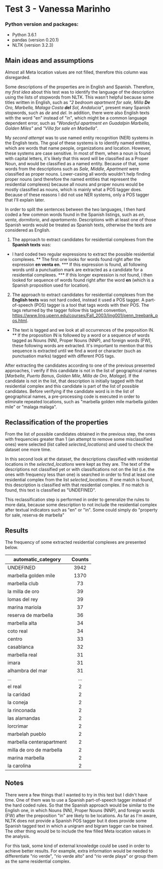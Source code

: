 # Test 3  - Vanessa Marinho

### Python version and packages:

* Python 3.6.1
* pandas (version 0.20.1)
* NLTK (version 3.2.3)

## Main ideas and assumptions

Almost all Meta location values are not filled, therefore this column was disregarded.

Some descriptions of the properties are in English and Spanish. Therefore, *my first idea* about this test was to identify the language of the description using the lists of stopwords from NLTK. This wasn't helpful because some titles written in English, such as *"2 bedroom apartment for sale, Milla **De** Oro, Marbella, Malaga Costa **del** Sol, Andalucia"*, present many Spanish stopwords, such as *de* and *del*. In addition, there were also English texts with the word "en" instead of "in", which might be a common language dependent error, such as *"Wonderful apartment en Guadalpin Marbella, Golden Miles"* and *"Villa for sale en Marbella"*.

My *second attempt* was to use named entity recognition (NER) systems in the English texts. The goal of these systems is to identify named entities, which are words that name people, organizations and location. However, these systems are case sensitive. In most of them, when a noun is found with capital letters, it's likely that this word will be classified as a Proper Noun, and would be classified as a named entity. Because of that, some words from the descriptions such as *Sale*, *Middle*, *Apartment* were classified as proper nouns. Lower-casing all words wouldn't help finding proper nouns (and therefore the named entities that represent the residential complexes) because all nouns and proper nouns would be mostly classified as nouns, which is mainly what a POS tagger does. Because of these reasons I did not use NER systems, only a POS tagger that I'll explain later. 

In order to split the sentences between the two languages, I then hard coded a few common words found in the Spanish listings, such as *en*, *venta*, *dormitorio*, and *apartamento*. Descriptions with at least one of those Spanish words would be treated as Spanish texts, otherwise the texts are considered as English.

1. The approach to extract candidates for residential complexes from the **Spanish texts** was: 

* I hard coded two regular expressions to extract the possible residential complexes. 
** The first one looks for words found right after the expression **en venta en**. 
*** If this expression is found, all following words until a punctuation mark are extracted as a candidate for a residential complexes. 
*** If this longer expression is not found, I then looked for sequence of words found right after the word **en** (which is a Spanish proposition used for location).

2. The approach to extract candidates for residential complexes from the **English texts** was not hard coded, instead it used a POS tagger. A part-of-speech (POS) tagger is a tool that tags words with their POS. The tags returned by the tagger follow this tagset convention, https://www.ling.upenn.edu/courses/Fall_2003/ling001/penn_treebank_pos.html.

* The text is tagged and we look at all occurrences of the preposition IN. 
** If the proposition IN is followed by a word or a sequence of words tagged as Nouns (NN), Proper Nouns (NNP), and foreign words (FW), these following words are extracted. It's important to mention that this sequence is extracted until we find a word or character (such as punctuation marks) tagged with different POS tags.

After extracting the candidates according to one of the previous presented approaches, I verify if this candidate is not in the list of geographical names [*Marbella*, *Puerto Banus*, *Golden Mile*, *Milla de Oro*, *Malaga*]. If the candidate is not in the list, that description is initially tagged with that residential complex and this candidate is part of the list of possible candidates. Before verifying if the candidate word is in the list of geographical names, a pre-processing code is executed in order to eliminate repeated locations, such as "marbella golden mile marbella golden mile" or "malaga malaga".

## Reclassification of the properties

From the list of possible candidates obtained in the previous step, the ones with frequencies greater than 1 (an attempt to remove some misclassified ones) were selected (list called *selected_locations*) and used to check the dataset one more time. 

In this second look at the dataset, the descriptions classified with residential locations in the *selected_locations* were kept as they are. The text of the descriptions not classified yet or with classifications not on the list (i.e. the ones with frequency less than one) is searched in order to find at least one residential complex from the list *selected_locations*. If one match is found, this description is classified with that residential complex. If no match is found, this text is classified as "UNDEFINED".

This reclassification step is performed in order to generalize the rules to more data, because some description to not include the residential complex after textual indicators such as "en" or "in". Some could simply do "property for sale, reserva de marbella"

## Results

The frequency of some extracted residential complexes are presented below.

| automatic_category           | Counts |
| -------------------------- |:----------:| 
|UNDEFINED                           | 3942|
|marbella golden mile                 |1370|
|marbella club                         | 73|
|la milla de oro                       | 39|
|lomas del rey                         | 39|
|marina mariola                        | 37|
|reserva de marbella                   | 36|
|marbella alta                         | 34|
|coto real                             | 34|
|centro                                | 33|
|casablanca                            | 32|
|marbella real                         | 31|
|imara                                 | 31|
|alhambra del mar                      | 31|
|... | ...|
|el real   |                              2|
|la caridad |                             2|
|la coneja   |                            2|
|la rinconada |                           2|
|las alamandas |                          2|
|lorcrimar      |                         2|
|marbelah pueblo |                        2|
|marbella centerapartment |               2|
|milla de oro de marbella  |              2|
|marina marbella            |             2|
|la carolina                 |            2|

## Notes

There were a few things that I wanted to try in this test but I didn't have time. One of them was to use a Spanish part-of-speech tagger instead of the hard coded rules. So that the Spanish approach would be similar to the English one, in which Nouns (NN), Proper Nouns (NNP), and foreign words (FW) after the preposition "in" are likely to be locations. As far as I'm aware, NLTK does not provide a Spanish POS tagger but it does provide some Spanish tagged text in which a unigram and bigram tagger can be trained. The other thing would be to include the few filled Meta location values in the analysis.

For this task, some kind of external knowledge could be used in order to achieve better results. For example, extra information would be needed to differentiate "rio verde", "rio verde alto" and "rio verde playa" or group them as the same residential complex.

